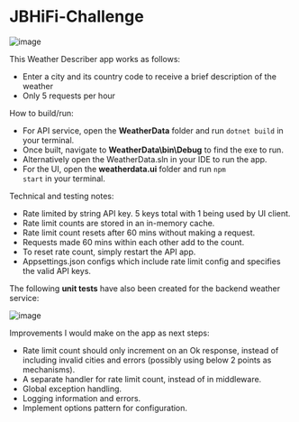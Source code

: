 # JBHiFi-Challenge

![image](https://user-images.githubusercontent.com/36960366/179854769-bf9075c0-5ba7-46e6-be03-4ddf5aa085fb.png)

This Weather Describer app works as follows:
- Enter a city and its country code to receive a brief description of the weather
- Only 5 requests per hour

How to build/run:
- For API service, open the <b>WeatherData</b> folder and run <code>dotnet build</code> in your terminal.
- Once built, navigate to <b>WeatherData\bin\Debug</b> to find the exe to run.
- Alternatively open the WeatherData.sln in your IDE to run the app.
- For the UI, open the <b>weatherdata.ui</b> folder and run <code>npm start</code> in your terminal.

Technical and testing notes:
- Rate limited by string API key. 5 keys total with 1 being used by UI client.
- Rate limit counts are stored in an in-memory cache.
- Rate limit count resets after 60 mins without making a request.
- Requests made 60 mins within each other add to the count.
- To reset rate count, simply restart the API app.
- Appsettings.json configs which include rate limit config and specifies the valid API keys.


The following <b>unit tests</b> have also been created for the backend weather service:

![image](https://user-images.githubusercontent.com/36960366/179856724-3f0b4690-5dbe-47ce-a665-f3a3ce596362.png)


Improvements I would make on the app as next steps:
- Rate limit count should only increment on an Ok response, instead of including invalid cities and errors (possibly using below 2 points as mechanisms).
- A separate handler for rate limit count, instead of in middleware.
- Global exception handling.
- Logging information and errors.
- Implement options pattern for configuration.
